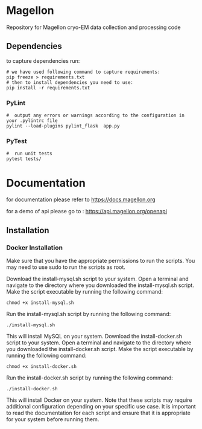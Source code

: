 # Magellon
Repository for Magellon cryo-EM data collection and processing code

## Dependencies
to capture dependencies run:

```shell
# we have used following command to capture requirements:
pip freeze > requirements.txt
# then to install dependencies you need to use:
pip install -r requirements.txt
```

### PyLint
```shell
#  output any errors or warnings according to the configuration in your .pylintrc file
pylint --load-plugins pylint_flask  app.py

```
### PyTest
```shell
#  run unit tests
pytest tests/

```


# Documentation
for documentation please refer to https://docs.magellon.org

for a demo of api please go to :
https://api.magellon.org/openapi

## Installation

### Docker Installation
Make sure that you have the appropriate permissions to run the scripts. You may need to use sudo to run the scripts as root.

Download the install-mysql.sh script to your system.
Open a terminal and navigate to the directory where you downloaded the install-mysql.sh script.
Make the script executable by running the following command:

`chmod +x install-mysql.sh`

Run the install-mysql.sh script by running the following command:

`./install-mysql.sh`

This will install MySQL on your system.
Download the install-docker.sh script to your system.
Open a terminal and navigate to the directory where you downloaded the install-docker.sh script.
Make the script executable by running the following command:

`chmod +x install-docker.sh`

Run the install-docker.sh script by running the following command:

`./install-docker.sh`

This will install Docker on your system.
Note that these scripts may require additional configuration depending on your specific use case. It is important to read the documentation for each script and ensure that it is appropriate for your system before running them.